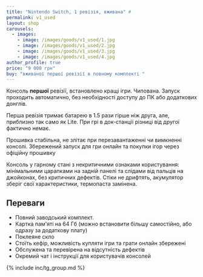 ```yaml
---
title: "Nintendo Switch, 1 ревізія, вживана" #
permalink: v1_used
layout: shop
carousels:
  - images: 
    - image: /images/goods/v1_used/1.jpg
    - image: /images/goods/v1_used/2.jpg
    - image: /images/goods/v1_used/3.jpg
    - image: /images/goods/v1_used/4.jpg
author_profile: true
price: "9 000 грн"
buy: "вживаної першої ревізії в повному комплекті "
---
```


Консоль **першої** ревізії, встановлено кращі ігри. Чипована. Запуск проходить автоматично, без необхідності доступу до ПК або додаткових донглів.

Перша ревізія тримає батарею в 1.5 рази гірше ніж друга, але, приблизно так само як Lite. При грі в док-станції різниці від другої фактично немає. 

Прошивка стабільна, не злітає при перезавантаженні чи вимкненні консолі. Збережений запуск для гри онлайн та покупки ігор через офіційну прошивку

Консоль у гарному стані з некритичними ознаками користування: мінімальними царапками на задній панелі та слідами від пальців на джойконах, без критичних дефектів. Стіки не дрифтять, акумулятор зберіг свої характеристики, термопаста замінена.

## Переваги
- Повний заводський комплект.
- Картка пам'яті на 64 Гб (можно встановити більшу самостійно, або одразу за додаткову плату)
- Поклеяне скло
- Стоїть кефір, можливість купляти ігри та грати онлайн збережені
- Обслужена та перевірена на відсутність дефектів
- Окремий чат і інструкції для користувачів консолей

{% include inc/tg_group.md %}